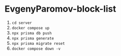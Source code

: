 # EvgenyParomov-block-list

1. `cd server`
2. `docker compose up`
3. `npx prisma db push`
4. `npx prisma generate`
5. `npx prisma migrate reset`
6. `docker compose down -v `